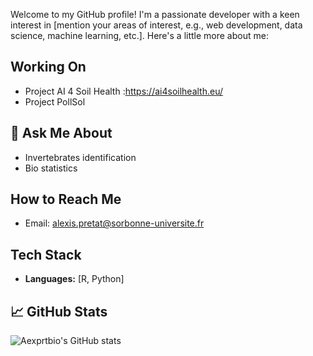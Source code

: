 
Welcome to my GitHub profile! I'm a passionate developer with a keen interest in [mention your areas of interest, e.g., web development, data science, machine learning, etc.]. Here's a little more about me:

## Working On

- Project AI 4 Soil Health :https://ai4soilhealth.eu/
- Project PollSol

## 💬 Ask Me About

- Invertebrates identification
- Bio statistics

## How to Reach Me

- Email: alexis.pretat@sorbonne-universite.fr


## Tech Stack

- **Languages:** [R, Python]

## 📈 GitHub Stats

![Aexprtbio's GitHub stats](https://github-readme-stats.vercel.app/api?username=Aexprtbio&show_icons=true&theme=radical)

